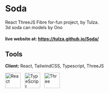 # Soda
 React ThreeJS Fibre for-fun project, by Tulza. <br/>
 3d soda can models by Ono

#### live website at: https://tulza.github.io/Soda/

## Tools

**Client:** React, TailwindCSS, Typescript, ThreeJS <br/>

<img alt="React" align="left" width="50px" style="padding-right:10px" src="https://cdn.jsdelivr.net/gh/devicons/devicon@latest/icons/react/react-original.svg" />
<img alt="TypeScript" align="left" width="50px" style="padding-right:10px" src="https://cdn.jsdelivr.net/gh/devicons/devicon@latest/icons/typescript/typescript-original.svg" />
<img alt="Three" align="left" width="50px" style="padding-right:10px" src="https://cdn.jsdelivr.net/gh/devicons/devicon@latest/icons/threejs/threejs-original.svg" />
